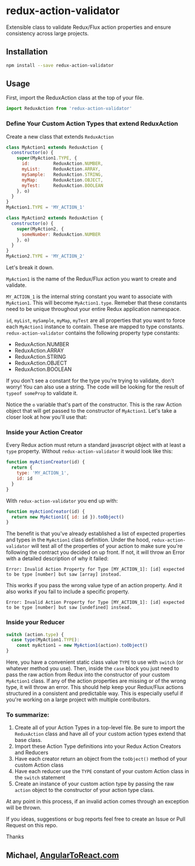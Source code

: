 # redux-action-validator

Extensible class to validate Redux/Flux action properties and ensure consistency across large projects.

## Installation

```bash
npm install --save redux-action-validator
```

## Usage

First, import the ReduxAction class at the top of your file.

```js
import ReduxAction from 'redux-action-validator'
```


### Define Your Custom Action Types that extend ReduxAction

Create a new class that extends `ReduxAction`

```js
class MyAction1 extends ReduxAction {
  constructor(o) {
    super(MyAction1.TYPE, {
      id:         ReduxAction.NUMBER,
      myList:     ReduxAction.ARRAY,
      mySample:   ReduxAction.STRING,
      myMap:      ReduxAction.OBJECT,
      myTest:     ReduxAction.BOOLEAN
    }, o)
  }
}
MyAction1.TYPE = 'MY_ACTION_1'

class MyAction2 extends ReduxAction {
  constructor(o) {
    super(MyAction2, {
      someNumber: ReduxAction.NUMBER
    }, o)
  }
}
MyAction2.TYPE = 'MY_ACTION_2'
```

Let's break it down.

`MyAction1` is the name of the Redux/Flux action you want to create and validate.

`MY_ACTION_1` is the internal string constant you want to associate with `MyAction1`. This will become `MyAction1.type`. Remeber that these constants need to be unique throughout your entire Redux application namespace.


`id`, `myList`, `mySample`, `myMap`, `myTest` are all properties that you want to force each `MyAction1` instance to contain. These are mapped to type constants. `redux-action-validator` contains the following property type constants:

- ReduxAction.NUMBER
- ReduxAction.ARRAY
- ReduxAction.STRING
- ReduxAction.OBJECT
- ReduxAction.BOOLEAN

If you don't see a constant for the type you're trying to validate, don't worry! You can also use a string. The code will be looking for the result of `typeof someProp` to validate it.

Notice the `o` variable that's part of the constructor. This is the raw Action object that will get passed to the constructor of `MyAction1`. Let's take a closer look at how you'll use that:


### Inside your Action Creator
Every Redux action must return a standard javascript object with at least a `type` property. Without `redux-action-validator` it would look like this:

```js
function myActionCreator(id) {
  return {
    type: 'MY_ACTION_1',
    id: id
  }
}
```

With `redux-action-validator` you end up with:

```js
function myActionCreator(id) {
  return new MyAction1({ id: id }).toObject()
}
```

The benefit is that you've already established a list of expected properties and types in the `MyAction1` class definition. Under the hood, `redux-action-validator` will test all of the properties of your action to make sure you're following the contract you decided on up front. If not, it will throw an Error with a detailed description of why it failed:

```
Error: Invalid Action Property for Type [MY_ACTION_1]: [id] expected to be type [number] but saw [array] instead.
```

This works if you pass the wrong value type of an action property. And it also works if you fail to include a specific property.

```
Error: Invalid Action Property for Type [MY_ACTION_1]: [id] expected to be type [number] but saw [undefined] instead.
```

### Inside your Reducer
```js
switch (action.type) {
  case type(MyAction1.TYPE):
    const myAction1 = new MyAction1(action).toObject()
}
```

Here, you have a convenient static class value `TYPE` to use with `switch` (or whatever method you use). Then, inside the `case` block you just need to pass the raw action from Redux into the constructor of your custom `MyAction1` class. If any of the action properties are missing or of the wrong type, it will throw an error. This should help keep your Redux/Flux actions structured in a consistent and predictable way. This is especially useful if you're working on a large project with multiple contributors.

### To summarize:

1. Create all of your Action Types in a top-level file. Be sure to import the `ReduxAction` class and have all of your custom action types extend that base class.
2. Import these Action Type definitions into your Redux Action Creators and Reducers
3. Have each creator return an object from the `toObject()` method of your custom Action class
4. Have each reducer use the `TYPE` constant of your custom Action class in the `switch` statement
5. Create an instance of your custom action type by passing the raw `action` object to the constructor of your action type class.

At any point in this process, if an invalid action comes through an exception will be thrown.

If you ideas, suggestions or bug reports feel free to create an Issue or Pull Request on this repo.

Thanks
## Michael, [AngularToReact.com](https://angulartoreact.com)
